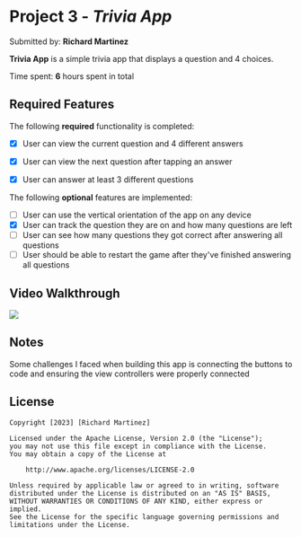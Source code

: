 # Project 3 - *Trivia App*

Submitted by: **Richard Martinez**

**Trivia App** is a simple trivia app that displays a question and 4 choices.

Time spent: **6** hours spent in total

## Required Features

The following **required** functionality is completed:

- [x] User can view the current question and 4 different answers
- [x] User can view the next question after tapping an answer
- [x] User can answer at least 3 different questions


The following **optional** features are implemented:

- [ ] User can use the vertical orientation of the app on any device
- [x] User can track the question they are on and how many questions are left
- [ ] User can see how many questions they got correct after answering all questions
- [ ] User should be able to restart the game after they've finished answering all questions

## Video Walkthrough
    
<div>
    <a href="https://www.loom.com/share/5c1a0b22d0734783b027a73ed595f137">
    </a>
    <a href="https://www.loom.com/share/5c1a0b22d0734783b027a73ed595f137">
      <img style="max-width:300px;" src="https://cdn.loom.com/sessions/thumbnails/5c1a0b22d0734783b027a73ed595f137-with-play.gif">
    </a>
  </div>
    

## Notes

Some challenges I faced when building this app is connecting the buttons to code and ensuring the view controllers were properly connected

## License

    Copyright [2023] [Richard Martinez]

    Licensed under the Apache License, Version 2.0 (the "License");
    you may not use this file except in compliance with the License.
    You may obtain a copy of the License at

        http://www.apache.org/licenses/LICENSE-2.0

    Unless required by applicable law or agreed to in writing, software
    distributed under the License is distributed on an "AS IS" BASIS,
    WITHOUT WARRANTIES OR CONDITIONS OF ANY KIND, either express or implied.
    See the License for the specific language governing permissions and
    limitations under the License.
